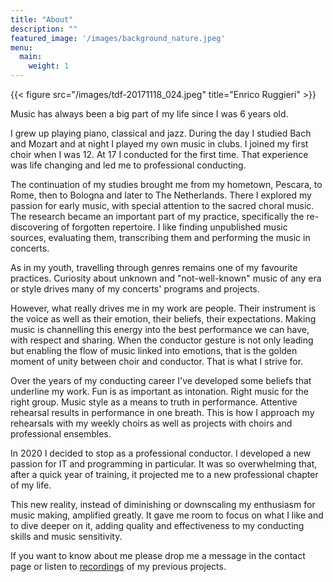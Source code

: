 ```yaml
---
title: "About"
description: ""
featured_image: '/images/background_nature.jpeg'
menu:
  main:
    weight: 1
---
```


{{< figure src="/images/tdf-20171118_024.jpeg" title="Enrico Ruggieri" >}}

Music has always been a big part of my life since I was 6 years old.

I grew up playing piano, classical and jazz. During the day I studied Bach and Mozart and at night I played my own music in clubs. I joined my first choir when I was 12. At 17 I conducted for the first time. That experience was life changing and led me to professional conducting.

The continuation of my studies brought me from my hometown, Pescara, to Rome, then to Bologna and later to The Netherlands. There I explored my passion for early music, with special attention to the sacred choral music. The research became an important part of my practice, specifically the re-discovering of forgotten repertoire. I like finding unpublished music sources, evaluating them, transcribing them and performing the music in concerts.

As in my youth, travelling through genres remains one of my favourite practices. Curiosity about unknown and "not-well-known" music of any era or style drives many of my concerts' programs and projects.

However, what really drives me in my work are people. Their instrument is the voice as well as their emotion, their beliefs, their expectations. Making music is channelling this energy into the best performance we can have, with respect and sharing. When the conductor gesture is not only leading but enabling the flow of music linked into emotions, that is the golden moment of unity between choir and conductor. That is what I strive for.

Over the years of my conducting career I've developed some beliefs that underline my work. Fun is as important as intonation. Right music for the right group. Music style as a means to truth in performance. Attentive rehearsal results in performance in one breath. This is how I approach my rehearsals with my weekly choirs as well as projects with choirs and professional ensembles.

In 2020 I decided to stop as a professional conductor. I developed a new passion for IT and programming in particular. It was so overwhelming that, after a quick year of training, it projected me to a new professional chapter of my life.

This new reality, instead of diminishing or downscaling my enthusiasm for music making, amplified greatly. It gave me room to focus on what I like and to dive deeper on it, adding quality and effectiveness to my conducting skills and music sensitivity.

If you want to know about me please drop me a message in the contact page or listen to [recordings](https://soundcloud.com/enrico-ruggieri-741248255) of my previous projects.

